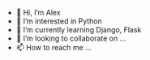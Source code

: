 - 👋 Hi, I’m Alex
- 👀 I’m interested in Python
- 🌱 I’m currently learning Django, Flask
- 💞️ I’m looking to collaborate on ...
- 📫 How to reach me ...

<!---
SnakeEyezx/SnakeEyezx is a ✨ special ✨ repository because its `README.md` (this file) appears on your GitHub profile.
You can click the Preview link to take a look at your changes.
--->
